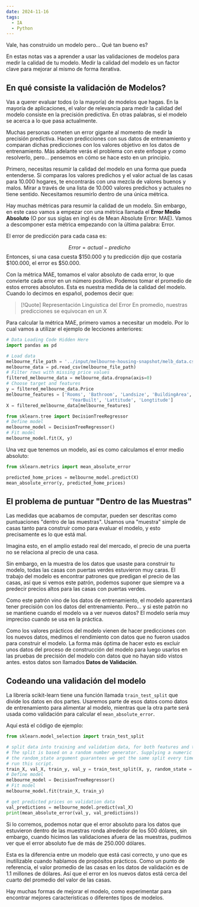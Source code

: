 ```yaml
---
date: 2024-11-16
tags:
  - IA
  - Python
---
```

Vale, has construido un modelo pero... Qué tan bueno es?

En estas notas vas a aprender a usar las validaciones de modelos para medir la calidad de tu modelo. Medir la calidad del modelo es un factor clave para mejorar al mismo de forma iterativa.

## En qué consiste la validación de Modelos?

Vas a querer evaluar todos (o la mayoría) de modelos que hagas. En la mayoría de aplicaciones, el valor de relevancia para medir la calidad del modelo consiste en la precisión predictiva. En otras palabras, si el modelo se acerca a lo que pasa actualmente.

Muchas personas cometen un error gigante al momento de medir la precisión predictiva. Hacen predicciones con sus datos de entrenamiento y comparan dichas predicciones con los valores objetivo en los datos de entrenamiento. Más adelante verás el problema con este enfoque y como resolverlo, pero... pensemos en cómo se hace esto en un principio.

Primero, necesitas resumir la calidad del modelo en una forma que pueda entenderse. Si comparas los valores predichos y el valor actual de las casas para 10.000 hogares, te encontrarás con una mezcla de valores buenos y malos. Mirar a través de una lista de 10.000 valores predichos y actuales no tiene sentido. Necesitamos resumirlo dentro de una única métrica.

Hay muchas métricas para resumir la calidad de un modelo. Sin embargo, en este caso vamos a empezar con una métrica llamada el **Error Medio Absoluto** (O por sus siglas en ingl és de Mean Absolute Error: MAE). Vamos a descomponer esta métrica empezando con la última palabra: Error.

El error de predicción para cada casa es:

$$Error = actual-predicho$$
Entonces, si una casa cuesta $150.000 y tu predicción dijo que costaría $100.000, el error es $50.000.

Con la métrica MAE, tomamos el valor absoluto de cada error, lo que convierte cada error en un número positivo. Podemos tomar el promedio de estos errores absolutos. Esta es nuestra medida de la calidad del modelo. Cuando lo decimos en español, podemos decir que:

>[!Quote] Representación Linguistica del Error
>En promedio, nuestras predicciones se equivocan en un X 

Para calcular la métrica MAE, primero vamos a necesitar un modelo. Por lo cual vamos a utilizar el ejemplo de lecciones anteriores:

```python
# Data Loading Code Hidden Here
import pandas as pd

# Load data
melbourne_file_path = '../input/melbourne-housing-snapshot/melb_data.csv'
melbourne_data = pd.read_csv(melbourne_file_path) 
# Filter rows with missing price values
filtered_melbourne_data = melbourne_data.dropna(axis=0)
# Choose target and features
y = filtered_melbourne_data.Price
melbourne_features = ['Rooms', 'Bathroom', 'Landsize', 'BuildingArea', 
                        'YearBuilt', 'Lattitude', 'Longtitude']
X = filtered_melbourne_data[melbourne_features]

from sklearn.tree import DecisionTreeRegressor
# Define model
melbourne_model = DecisionTreeRegressor()
# Fit model
melbourne_model.fit(X, y)
```

Una vez que tenemos un modelo, así es como calculamos el error medio absoluto:

```python
from sklearn.metrics import mean_absolute_error

predicted_home_prices = melbourne_model.predict(X)
mean_absolute_error(y, predicted_home_prices)
```

## El problema de puntuar "Dentro de las Muestras"

Las medidas que acabamos de computar, pueden ser descritas como puntuaciones "dentro de las muestras". Usamos una "muestra" simple de casas tanto para construir como para evaluar el modelo, y esto precisamente es lo que está mal.

Imagina esto, en el amplio estado real del mercado, el precio de una puerta no se relaciona al precio de una casa.

Sin embargo, en la muestra de los datos que usaste para construir tu modelo, todas las casas con puertas verdes estuvieron muy caras. El trabajo del modelo es encontrar patrones que predigan el precio de las casas, así que si vemos este patrón, podemos suponer que siempre va a predecir precios altos para las casas con puertas verdes.

Como este patrón vino de los datos de entrenamiento, el modelo aparentará tener precisión con los datos del entrenamiento. Pero... y si este patrón no se mantiene cuando el modelo va a ver nuevos datos? El modelo sería muy impreciso cuando se usa en la práctica.

Como los valores prácticos del modelo vienen de hacer predicciones con los nuevos datos, medimos el rendimiento con datos que no fueron usados para construir el modelo. La forma más óptima de hacer esto es excluir unos datos del proceso de construcción del modelo para luego usarlos en las pruebas de precisión del modelo con datos que no hayan sido vistos antes. estos datos son llamados **Datos de Validación**. 

## Codeando una validación del modelo

La librería scikit-learn tiene una función llamada `train_test_split` que divide los datos en dos partes. Usaremos parte de esos datos como datos de entrenamiento para alimentar al modelo, mientras que la otra parte será usada como validación para calcular el `mean_absolute_error`.

Aquí está el código de ejemplo:

```python
from sklearn.model_selection import train_test_split

# split data into training and validation data, for both features and target
# The split is based on a random number generator. Supplying a numeric value to
# the random_state argument guarantees we get the same split every time we
# run this script.
train_X, val_X, train_y, val_y = train_test_split(X, y, random_state = 0)
# Define model
melbourne_model = DecisionTreeRegressor()
# Fit model
melbourne_model.fit(train_X, train_y)

# get predicted prices on validation data
val_predictions = melbourne_model.predict(val_X)
print(mean_absolute_error(val_y, val_predictions))
```

Si lo corremos, podemos notar que el error absoluto para los datos que estuvieron dentro de las muestras ronda alrededor de los 500 dólares, sin embargo, cuando hicimos las validaciones afuera de las muestras, pudimos ver que el error absoluto fue de más de 250.000 dólares.

Esta es la diferencia entre un modelo que está casi correcto, y uno que es inutilizable cuando hablamos de propósitos prácticos. Como un punto de referencia, el valor promedio de las casas en los datos de validación es de 1.1 millones de dólares. Así que el error en los nuevos datos está cerca del cuarto del promedio del valor de las casas.

Hay muchas formas de mejorar el modelo, como experimentar para encontrar mejores características o diferentes tipos de modelos.